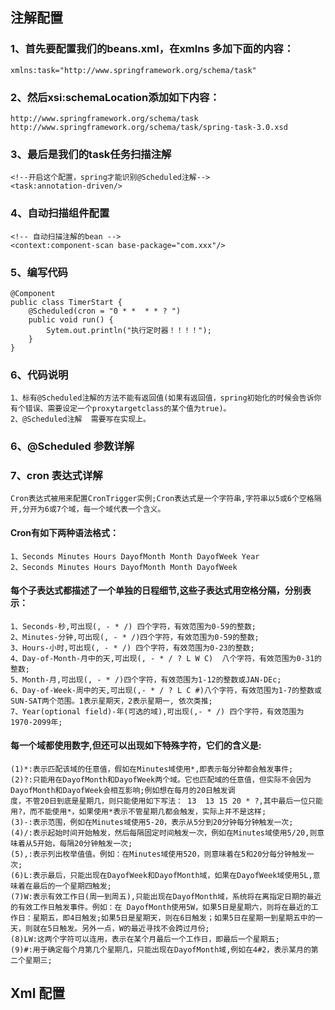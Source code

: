 ## 注解配置
### 1、首先要配置我们的beans.xml，在xmlns 多加下面的内容：

    xmlns:task="http://www.springframework.org/schema/task"
    
### 2、然后xsi:schemaLocation添加如下内容：

    http://www.springframework.org/schema/task
    http://www.springframework.org/schema/task/spring-task-3.0.xsd
    
### 3、最后是我们的task任务扫描注解

    <!--开启这个配置，spring才能识别@Scheduled注解-->
    <task:annotation-driven/>
    
### 4、自动扫描组件配置

    <!-- 自动扫描注解的bean -->  
    <context:component-scan base-package="com.xxx"/> 
    
### 5、编写代码

    @Component
    public class TimerStart {
	    @Scheduled(cron = "0 * *  * * ? ")
	    public void run() {
	        Sytem.out.println("执行定时器！！！！");
	    }
    }
    
### 6、代码说明

    1、标有@Scheduled注解的方法不能有返回值(如果有返回值，spring初始化的时候会告诉你有个错误、需要设定一个proxytargetclass的某个值为true)。
    2、@Scheduled注解  需要写在实现上。
    
### 6、@Scheduled 参数详解

### 7、cron 表达式详解

    Cron表达式被用来配置CronTrigger实例;Cron表达式是一个字符串,字符串以5或6个空格隔开,分开为6或7个域，每一个域代表一个含义。
    
#### Cron有如下两种语法格式：  

    1、Seconds Minutes Hours DayofMonth Month DayofWeek Year
    2、Seconds Minutes Hours DayofMonth Month DayofWeek
#### 每个子表达式都描述了一个单独的日程细节,这些子表达式用空格分隔，分别表示：
    1、Seconds-秒,可出现(, - * /) 四个字符，有效范围为0-59的整数;
    2、Minutes-分钟,可出现(, - * /)四个字符，有效范围为0-59的整数;
    3、Hours-小时,可出现(, - * /) 四个字符，有效范围为0-23的整数;
    4、Day-of-Month-月中的天,可出现(, - * / ? L W C)  八个字符，有效范围为0-31的整数;
    5、Month-月,可出现(, - * /)四个字符，有效范围为1-12的整数或JAN-DEc;
    6、Day-of-Week-周中的天,可出现(,- * / ? L C #)八个字符，有效范围为1-7的整数或SUN-SAT两个范围。1表示星期天，2表示星期一, 依次类推;
    7、Year(optional field)-年(可选的域),可出现(,- * /) 四个字符，有效范围为1970-2099年;
    
#### 每一个域都使用数字,但还可以出现如下特殊字符，它们的含义是:

    (1)*:表示匹配该域的任意值，假如在Minutes域使用*,即表示每分钟都会触发事件;
    (2)?:只能用在DayofMonth和DayofWeek两个域。它也匹配域的任意值，但实际不会因为DayofMonth和DayofWeek会相互影响;例如想在每月的20日触发调
    度，不管20日到底是星期几，则只能使用如下写法： 13  13 15 20 * ?,其中最后一位只能用?，而不能使用*，如果使用*表示不管星期几都会触发，实际上并不是这样;
    (3)-:表示范围，例如在Minutes域使用5-20，表示从5分到20分钟每分钟触发一次;
    (4)/:表示起始时间开始触发，然后每隔固定时间触发一次，例如在Minutes域使用5/20,则意味着从5开始，每隔20分钟触发一次; 
    (5),:表示列出枚举值值。例如：在Minutes域使用520，则意味着在5和20分每分钟触发一次;
    (6)L:表示最后，只能出现在DayofWeek和DayofMonth域，如果在DayofWeek域使用5L,意味着在最后的一个星期四触发;
    (7)W:表示有效工作日(周一到周五),只能出现在DayofMonth域，系统将在离指定日期的最近的有效工作日触发事件。例如：在 DayofMonth使用5W，如果5日是星期六，则将在最近的工作日：星期五，即4日触发;如果5日是星期天，则在6日触发；如果5日在星期一到星期五中的一天，则就在5日触发。另外一点，W的最近寻找不会跨过月份;
    (8)LW:这两个字符可以连用，表示在某个月最后一个工作日，即最后一个星期五; 
    (9)#:用于确定每个月第几个星期几，只能出现在DayofMonth域,例如在4#2，表示某月的第二个星期三;

## Xml 配置